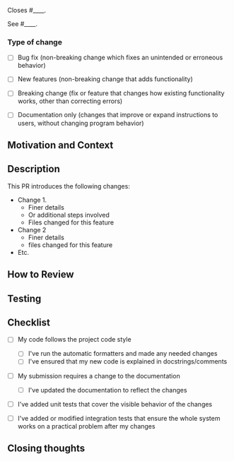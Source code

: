 <!-- Provide a one-sentence summary here. -->

<!-- If your PR resolves an open issue, put the issue number here. -->
Closes #____.

<!-- If your PR leaves the issue open, use this line instead. -->
See #____.

### Type of change
<!-- Choose one by putting an X in the box [ ] -->
- [ ] Bug fix (non-breaking change which fixes an unintended
or erroneous behavior)
- [ ] New features (non-breaking change that adds functionality)
- [ ] Breaking change (fix or feature that changes how existing
functionality works, other than correcting errors)
- [ ] Documentation only (changes that improve or expand instructions
to users, without changing program behavior)


## Motivation and Context
<!-- Describe why this change is necessary, what problem it solves -->
<!-- or what new feature it adds. -->
<!-- Summarize--don't repeat--the linked issue; try to give enough -->
<!-- information so the reviewer doesn't have to research the history. -->


## Description
<!-- List all of your significant changes here. -->

This PR introduces the following changes:

* Change 1.
  * Finer details
  * Or additional steps involved
  * Files changed for this feature
* Change 2
  * Finer details
  * files changed for this feature
* Etc.

## How to Review

<!-- OPTIONAL -->
<!-- If there's a particular order to read the changes that will -->
<!-- be more intuitive or make more sense, describe that here. -->


## Testing

<!-- Describe in detail how you tested your changes. -->
<!-- If you added automated tests (which you should have!) -->
<!-- you can detail them here. -->
<!-- Also mention what behavior is expected to change and -->
<!-- how you've verified that it did change. -->


## Checklist
<!-- Check off all that you've done. -->
- [ ] My code follows the project code style
  - [ ] I've run the automatic formatters and made any needed changes
  - [ ] I've ensured that my new code is explained in docstrings/comments
- [ ] My submission requires a change to the documentation
  - [ ] I've updated the documentation to reflect the changes
- [ ] I've added unit tests that cover the visible behavior of the changes
- [ ] I've added or modified integration tests that ensure the whole system
works on a practical problem after my changes


## Closing thoughts

<!-- OPTIONAL -->
<!-- If there's anything else to say that hasn't been addressed above, -->
<!-- feel free to add it here. -->
